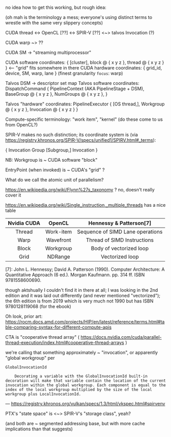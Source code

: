 no idea how to get this working, but rough idea:

(oh mah is the terminology a mess; everyone's using distinct terms to wrestle with the same very slippery concepts)

CUDA thread <-> OpenCL [??] <-> SPIR-V [??] <~> talvos Invocation (?)

CUDA warp ~> ??

CUDA SM -> "streaming multiprocessor"

CUDA software coordinates: {  [cluster], block @ { x y z }, thread @ { x y z } }  <--  "grid" fits somewhere in there
CUDA hardware coordinates: { grid_id, device, SM, warp, lane } (finest granularity `focus`: warp)

Talvos DSM -> descriptor set map
Talvos software coordinates: DispatchCommand {
  PipelineContext (AKA PipelineStage + DSM),
  BaseGroup @ { x y z },
  NumGroups @ { x y z },
}

Talvos "hardware" coordinates: PipelineExecutor { [OS thread,], Workgroup @ { x y z }, Invocation @ { x y z } }

Compute-specific terminology: "work item", "kernel" (do these come to us from OpenCL?)

SPIR-V makes no such distinction; its coordinate system is (via https://registry.khronos.org/SPIR-V/specs/unified1/SPIRV.html#_terms):

{
  Invocation Group
  [Subgroup,]
  Invocation
}


NB:
  Workgroup is ~ CUDA software "block"

  EntryPoint (when invoked) is ~ CUDA's "grid" ?

What do we call the atomic unit of parallelism?

  https://en.wikipedia.org/wiki/Flynn%27s_taxonomy ? no, doesn't really cover it




  https://en.wikipedia.org/wiki/Single_instruction,_multiple_threads has a nice table


| Nvidia CUDA |   OpenCL  |      Hennessy & Patterson[7]      |
|:-----------:|:---------:|:---------------------------------:|
|    Thread   | Work-item | Sequence of SIMD Lane operations  |
|     Warp    | Wavefront |    Thread of SIMD Instructions    |
|    Block    | Workgroup |      Body of vectorized loop      |
|     Grid    |  NDRange  |          Vectorized loop          |

[7]: John L. Hennessy; David A. Patterson (1990). Computer Architecture: A Quantitative Approach (6 ed.). Morgan Kaufmann. pp. 314 ff. ISBN 9781558600690.

  though aktshually I couldn't find it in there at all; I was looking in the 2nd edition and it was laid out differently (and never mentioned "vectorized"); the 6th edition is from 2019 which is very much not 1990 but has ISBN 9780128119068 (for the ebook)

Oh look, prior art: https://rocm.docs.amd.com/projects/HIP/en/latest/reference/terms.html#table-comparing-syntax-for-different-compute-apis



CTA is "cooperative thread array" ( https://docs.nvidia.com/cuda/parallel-thread-execution/index.html#cooperative-thread-arrays )

we're calling that something approximately ~ "invocation", or apparently "global workgroup" per

    GlobalInvocationId

        Decorating a variable with the GlobalInvocationId built-in decoration will make that variable contain the location of the current invocation within the global workgroup. Each component is equal to the index of the local workgroup multiplied by the size of the local workgroup plus LocalInvocationId.

— https://registry.khronos.org/vulkan/specs/1.3/html/vkspec.html#spirvenv


PTX's "state space" is <~> SPIR-V's "storage class", yeah?

  (and both are ~ segmented addressing base, but with more cache implications than that suggests)
